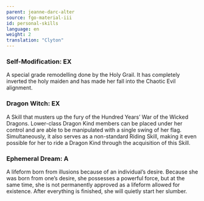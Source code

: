 ```yaml
---
parent: jeanne-darc-alter
source: fgo-material-iii
id: personal-skills
language: en
weight: 2
translation: "Clyton"
---
```


### Self-Modification: EX

A special grade remodelling done by the Holy Grail. It has completely inverted the holy maiden and has made her fall into the Chaotic Evil alignment.

### Dragon Witch: EX

A Skill that musters up the fury of the Hundred Years’ War of the Wicked Dragons. Lower-class Dragon Kind members can be placed under her control and are able to be manipulated with a single swing of her flag. Simultaneously, it also serves as a non-standard Riding Skill, making it even possible for her to ride a Dragon Kind through the acquisition of this Skill.

### Ephemeral Dream: A

A lifeform born from illusions because of an individual’s desire. Because she was born from one’s desire, she possesses a powerful force, but at the same time, she is not permanently approved as a lifeform allowed for existence. After everything is finished, she will quietly start her slumber.
